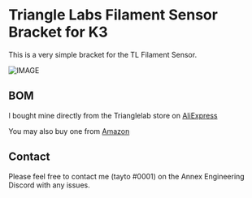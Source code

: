 # Triangle Labs Filament Sensor Bracket for K3

This is a very simple bracket for the TL Filament Sensor.  

![IMAGE](/Images/K3_Filament_Sensor.jpg)

## BOM

I bought mine directly from the Trianglelab store on [AliExpress](https://www.aliexpress.com/item/32829808063.html)  

You may also buy one from [Amazon](https://smile.amazon.com/TriangleLab-Filament-Runout-Detector-Printer/dp/B07DHD8WHF)  


## Contact
Please feel free to contact me (tayto #0001) on the Annex Engineering Discord with any issues.

